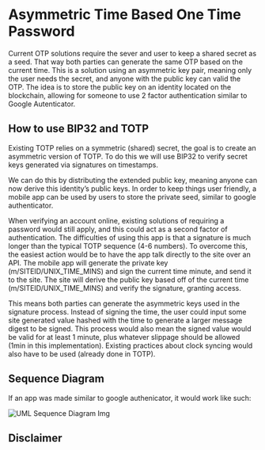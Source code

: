 # Asymmetric Time Based One Time Password

Current OTP solutions require the sever and user to keep a shared secret as a seed. That way both parties can generate the same OTP based on the current time. This is a solution using an asymmetric key pair, meaning only the user needs the secret, and anyone with the public key can valid the OTP. The idea is to store the public key on an identity located on the blockchain, allowing for someone to use 2 factor authentication similar to Google Autenticator.

## How to use BIP32 and TOTP
Existing TOTP relies on a symmetric (shared) secret, the goal is to create an asymmetric version of TOTP. To do this we will use BIP32 to verify secret keys generated via signatures on timestamps.

We can do this by distributing the extended public key, meaning anyone can now derive this identity’s public keys. In order to keep things user friendly, a mobile app can be used by users to store the private seed, similar to google authenticator.

When verifying an account online, existing solutions of requiring a password would still apply, and this could act as a second factor of authentication. The difficulties of using this app is that a signature is much longer than the typical TOTP sequence (4-6 numbers). To overcome this, the easiest action would be to have the app talk directly to the site over an API. The mobile app will generate the private key (m/SITEID/UNIX_TIME_MINS) and sign the current time minute, and send it to the site. The site will derive the public key based off of the current time (m/SITEID/UNIX_TIME_MINS) and verify the signature, granting access.

This means both parties can generate the asymmetric keys used in the signature process. Instead of signing the time, the user could input some site generated value hashed with the time to generate a larger message digest to be signed. This process would also mean the signed value would be valid for at least 1 minute, plus whatever slippage should be allowed (1min in this implementation). Existing practices about clock syncing would also have to be used (already done in TOTP).
    
## Sequence Diagram
If an app was made similar to google authenicator, it would work like such:

![UML Sequence Diagram Img](https://imgur.com/vhnbTuW)

## Disclaimer
